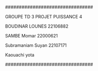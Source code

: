 ################################

GROUPE TD 3
PROJET PUISSANCE 4

BOUDINAR LOUNES 22106882

SAMBE Momar  22000621

Subramaniam Suyan 22107171

Kaouachi yota

################################
